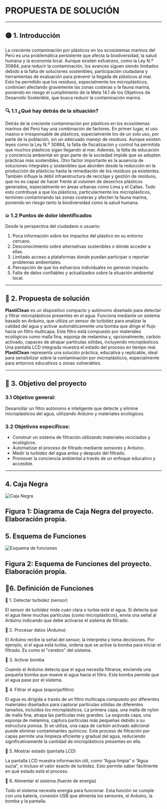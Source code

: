 # PROPUESTA DE SOLUCIÓN
---

## 🟡 1. Introducción

La creciente contaminación por plásticos en los ecosistemas marinos del Perú es una problemática persistente que afecta la biodiversidad, la salud humana y la economía local. Aunque existen esfuerzos, como la Ley N.º 30884, para reducir la contaminación, los avances siguen siendo limitados debido a la falta de soluciones sostenibles, participación ciudadana y herramientas de evaluación para prevenir la llegada de plásticos al mar. Esto ha permitido que los residuos, especialmente los microplásticos, continúen afectando gravemente las zonas costeras y la fauna marina, poniendo en riesgo el cumplimiento de la Meta 14.1 de los Objetivos de Desarrollo Sostenible, que busca reducir la contaminación marina.

### 🔍 1.1 ¿Qué hay detrás de la situación?

Detrás de la creciente contaminación por plásticos en los ecosistemas marinos del Perú hay una combinación de factores. En primer lugar, el uso masivo e irresponsable de plásticos, especialmente los de un solo uso, por parte de la población, sin un adecuado manejo de residuos. Aunque existen leyes como la Ley N.º 30884, la falta de fiscalización y control ha permitido que muchos plásticos sigan llegando al mar. Además, la falta de educación y conciencia ambiental en gran parte de la sociedad impide que se adopten prácticas más sostenibles. Otro factor importante es la ausencia de soluciones integrales y sostenibles que aborden desde la reducción en la producción de plásticos hasta la remediación de los residuos ya existentes. También influye la débil infraestructura de reciclaje y gestión de residuos, que no es capaz de hacer frente al volumen de desechos plásticos generados, especialmente en áreas urbanas como Lima y el Callao. Todo esto contribuye a que los plásticos, particularmente los microplásticos, terminen contaminando las zonas costeras y afecten la fauna marina, poniendo en riesgo tanto la biodiversidad como la salud humana.

### 💥 1.2 Puntos de dolor identificados

Desde la perspectiva del ciudadano o usuario:

1. Poca información sobre los impactos del plástico en su entorno cercano.  
2. Desconocimiento sobre alternativas sostenibles o dónde acceder a ellas.  
3. Limitado acceso a plataformas donde puedan participar o reportar problemas ambientales.  
4. Percepción de que los esfuerzos individuales no generan impacto.  
5. Falta de datos confiables y actualizados sobre la situación ambiental local.  

---

## 🌱 2. Propuesta de solución

**PlastiClean** es un dispositivo compacto y autónomo diseñado para detectar y filtrar microplásticos presentes en el agua. Funciona mediante un sistema basado en Arduino, que utiliza un sensor de turbidez para analizar la calidad del agua y activar automáticamente una bomba que dirige el flujo hacia un filtro multicapa. Este filtro está compuesto por materiales ecológicos como malla fina, esponja de melamina y, opcionalmente, carbón activado, capaces de atrapar partículas sólidas, incluyendo microplásticos. Una pantalla LCD integrada muestra el estado del proceso en tiempo real. **PlastiClean** representa una solución práctica, educativa y replicable, ideal para sensibilizar sobre la contaminación por microplásticos, especialmente para entornos educativos o zonas vulnerables.

---

## 🎯 3. Objetivo del proyecto

### 3.1 Objetivo general:

Desarrollar un filtro autónomo e inteligente que detecte y elimine microplásticos del agua, utilizando Arduino y materiales ecológicos.

### 3.2 Objetivos específicos:

- Construir un sistema de filtración utilizando materiales reciclados y ecológicos.  
- Automatizar el proceso de filtrado mediante sensores y Arduino.  
- Medir la turbidez del agua antes y después del filtrado.  
- Promover la conciencia ambiental a través de un enfoque educativo y accesible.  

---

## 4. Caja Negra
![Caja Negra](../Imagenes/3_CAJA_NEGRA.png)

Figura 1: Diagrama de Caja Negra del proyecto. Elaboración propia.
---

## 5. Esquema de Funciones
![Esquema de funciones](../Imagenes/3_ESQUEMA_DE_FUNCIONES.png)

Figura 2: Esquema de Funciones del proyecto. Elaboración propia.
---

## 🧩6. Definición de Funciones

:small_orange_diamond: 1. Detectar turbidez (sensor)

El sensor de turbidez mide cuán clara o turbia está el agua. Si detecta que el agua tiene muchas partículas (como microplásticos), envía una señal al Arduino indicando que debe activarse el sistema de filtrado.


🔹 2. Procesar datos (Arduino)

El Arduino recibe la señal del sensor, la interpreta y toma decisiones. Por ejemplo, si el agua está turbia, ordena que se active la bomba para iniciar el filtrado. Es como el "cerebro" del sistema.


🔹 3. Activar bomba

Cuando el Arduino detecta que el agua necesita filtrarse, enciende una pequeña bomba que mueve el agua hacia el filtro. Esta bomba permite que el agua pase por el sistema.

🔹 4. Filtrar el agua (esponja/filtro)

El agua es dirigida a través de un filtro multicapa compuesto por diferentes materiales diseñados para capturar partículas sólidas de diferentes tamaños, incluidos los microplásticos. La primera capa, una malla de nylon de malla fina, atrapa las partículas más grandes. La segunda capa, una esponja de melamina, captura partículas más pequeñas debido a su estructura porosa. Si se utiliza, una capa de carbón activado adicional puede eliminar contaminantes químicos. Este proceso de filtración por capas permite una limpieza eficiente y gradual del agua, reduciendo significativamente la cantidad de microplásticos presentes en ella.


🔹 5. Mostrar estado (pantalla LCD)

La pantalla LCD muestra información útil, como “Agua limpia” o “Agua sucia”, o incluso el valor exacto de turbidez. Esto permite saber fácilmente en qué estado está el proceso.


🔹 6. Alimentar el sistema (fuente de energía)

Todo el sistema necesita energía para funcionar. Esta función se cumple con una batería, conexión USB que alimenta los sensores, el Arduino, la bomba y la pantalla.
